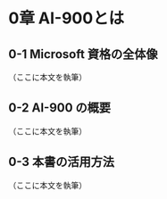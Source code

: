 # 0章 AI-900とは

## 0-1 Microsoft 資格の全体像

（ここに本文を執筆）

## 0-2 AI-900 の概要

（ここに本文を執筆）

## 0-3 本書の活用方法

（ここに本文を執筆）